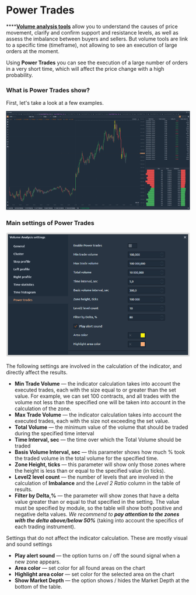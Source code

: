 # Power Trades

\*\*\*\*[**Volume analysis tools**](volume-analysis-tools/) allow you to understand the causes of price movement, clarify and confirm support and resistance levels, as well as assess the imbalance between buyers and sellers. But volume tools are link to a specific time \(timeframe\), not allowing to see an execution of large orders at the moment.

Using **Power Trades** you can see the execution of a large number of orders in a very short time, which will affect the price change with a high probability.

### What is **Power Trades** show?

First, let's take a look at a few examples.

![Power Trades tool shows huge executed trades for the short time](../../.gitbook/assets/power-trades-4.png)

### Main settings of Power Trades

![Main settings of Power Trades tool](../../.gitbook/assets/power-trades-settings.png)

The following settings are involved in the calculation of the indicator, and directly affect the results.

* **Min Trade Volume** — the indicator calculation takes into account the executed trades, each with the size equal to or greater than the set value. For example, we can set 100 contracts, and all trades with the volume not less than the specified one will be taken into account in the calculation of the zone.
* **Max Trade Volume** — the indicator calculation takes into account the executed trades, each with the size not exceeding the set value.
* **Total Volume** — the minimum value of the volume that should be traded during the specified time interval
* **Time Interval, sec** — the time over which the Total Volume should be traded
* **Basis Volume Interval, sec** — this parameter shows how much % took the traded volume in the total volume for the specified time.
* **Zone Height, ticks** — this parameter will show only those zones where the height is less than or equal to the specified value \(in ticks\).
* **Level2 level count** — the number of levels that are involved in the calculation of **Imbalance** and the _Level 2 Ratio_ column in the table of results.
* **Filter by Delta,%** — the parameter will show zones that have a delta value greater than or equal to that specified in the setting. The value must be specified by module, so the table will show both positive and negative delta values. _We recommend to **pay attention to the zones with the delta above/below 50%**_ \(taking into account the specifics of each trading instrument\).

Settings that do not affect the indicator calculation. These are mostly visual and sound settings

* **Play alert sound** — the option turns on / off the sound signal when a new zone appears.
* **Area color** — set color for all found areas on the chart
* **Highlight area color** — set color for the selected area on the chart
* **Show Market Depth** — the option shows / hides the Market Depth at the bottom of the table.

